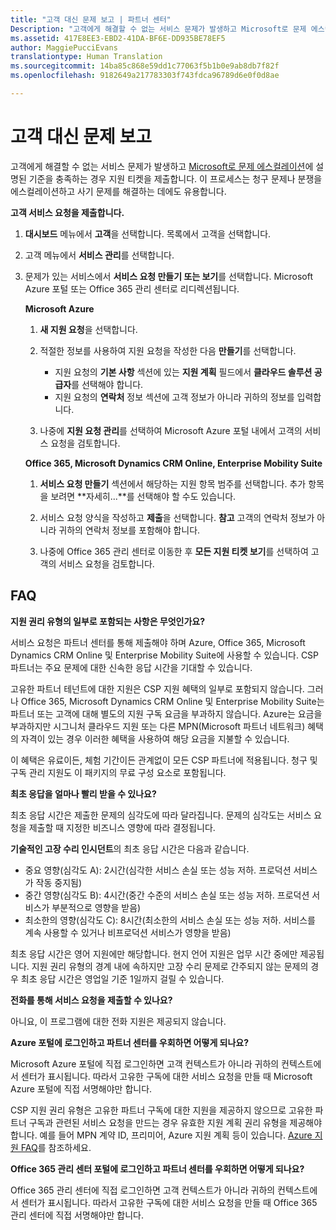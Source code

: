 ```yaml
---
title: "고객 대신 문제 보고 | 파트너 센터"
Description: "고객에게 해결할 수 없는 서비스 문제가 발생하고 Microsoft로 문제 에스컬레이션에 설명된 기준을 충족하는 경우 지원 티켓을 제출합니다."
ms.assetid: 417E8EE3-EBD2-41DA-BF6E-DD935BE78EF5
author: MaggiePucciEvans
translationtype: Human Translation
ms.sourcegitcommit: 14ba85c868e59dd1c77063f5b1b0e9ab8db7f82f
ms.openlocfilehash: 9182649a217783303f743fdca96789d6e0f0d8ae

---
```


# 고객 대신 문제 보고


고객에게 해결할 수 없는 서비스 문제가 발생하고 [Microsoft로 문제 에스컬레이션](escalate-problems-to-microsoft.md)에 설명된 기준을 충족하는 경우 지원 티켓을 제출합니다. 이 프로세스는 청구 문제나 분쟁을 에스컬레이션하고 사기 문제를 해결하는 데에도 유용합니다.

**고객 서비스 요청을 제출합니다.**

1.  **대시보드** 메뉴에서 **고객**을 선택합니다. 목록에서 고객을 선택합니다.

2.  고객 메뉴에서 **서비스 관리**를 선택합니다.

3.  문제가 있는 서비스에서 **서비스 요청 만들기 또는 보기**를 선택합니다. Microsoft Azure 포털 또는 Office 365 관리 센터로 리디렉션됩니다.

    **Microsoft Azure**

    1.  **새 지원 요청**을 선택합니다.
    2.  적절한 정보를 사용하여 지원 요청을 작성한 다음 **만들기**를 선택합니다.
        -   지원 요청의 **기본 사항** 섹션에 있는 **지원 계획** 필드에서 **클라우드 솔루션 공급자**를 선택해야 합니다.
        -   지원 요청의 **연락처** 정보 섹션에 고객 정보가 아니라 귀하의 정보를 입력합니다.

    3.  나중에 **지원 요청 관리**를 선택하여 Microsoft Azure 포털 내에서 고객의 서비스 요청을 검토합니다.

    **Office 365, Microsoft Dynamics CRM Online, Enterprise Mobility Suite**

    1.  **서비스 요청 만들기** 섹션에서 해당하는 지원 항목 범주를 선택합니다. 추가 항목을 보려면 **자세히...**를 선택해야 할 수도 있습니다.
    2.  서비스 요청 양식을 작성하고 **제출**을 선택합니다.
        **참고** 고객의 연락처 정보가 아니라 귀하의 연락처 정보를 포함해야 합니다.

         

    3.  나중에 Office 365 관리 센터로 이동한 후 **모든 지원 티켓 보기**를 선택하여 고객의 서비스 요청을 검토합니다.

## FAQ


**지원 권리 유형의 일부로 포함되는 사항은 무엇인가요?**

서비스 요청은 파트너 센터를 통해 제출해야 하며 Azure, Office 365, Microsoft Dynamics CRM Online 및 Enterprise Mobility Suite에 사용할 수 있습니다. CSP 파트너는 주요 문제에 대한 신속한 응답 시간을 기대할 수 있습니다.

고유한 파트너 테넌트에 대한 지원은 CSP 지원 혜택의 일부로 포함되지 않습니다. 그러나 Office 365, Microsoft Dynamics CRM Online 및 Enterprise Mobility Suite는 파트너 또는 고객에 대해 별도의 지원 구독 요금을 부과하지 않습니다. Azure는 요금을 부과하지만 시그니처 클라우드 지원 또는 다른 MPN(Microsoft 파트너 네트워크) 혜택의 자격이 있는 경우 이러한 혜택을 사용하여 해당 요금을 지불할 수 있습니다.

이 혜택은 유료이든, 체험 기간이든 관계없이 모든 CSP 파트너에 적용됩니다. 청구 및 구독 관리 지원도 이 패키지의 무료 구성 요소로 포함됩니다.

**최초 응답을 얼마나 빨리 받을 수 있나요?**

최초 응답 시간은 제출한 문제의 심각도에 따라 달라집니다. 문제의 심각도는 서비스 요청을 제출할 때 지정한 비즈니스 영향에 따라 결정됩니다.

**기술적인 고장 수리 인시던트**의 최초 응답 시간은 다음과 같습니다.

-   중요 영향(심각도 A): 2시간(심각한 서비스 손실 또는 성능 저하. 프로덕션 서비스가 작동 중지됨)
-   중간 영향(심각도 B): 4시간(중간 수준의 서비스 손실 또는 성능 저하. 프로덕션 서비스가 부분적으로 영향을 받음)
-   최소한의 영향(심각도 C): 8시간(최소한의 서비스 손실 또는 성능 저하. 서비스를 계속 사용할 수 있거나 비프로덕션 서비스가 영향을 받음)

최초 응답 시간은 영어 지원에만 해당합니다. 현지 언어 지원은 업무 시간 중에만 제공됩니다.
지원 권리 유형의 경계 내에 속하지만 고장 수리 문제로 간주되지 않는 문제의 경우 최초 응답 시간은 영업일 기준 1일까지 걸릴 수 있습니다.

**전화를 통해 서비스 요청을 제출할 수 있나요?**

아니요, 이 프로그램에 대한 전화 지원은 제공되지 않습니다.

**Azure 포털에 로그인하고 파트너 센터를 우회하면 어떻게 되나요?**

Microsoft Azure 포털에 직접 로그인하면 고객 컨텍스트가 아니라 귀하의 컨텍스트에서 센터가 표시됩니다. 따라서 고유한 구독에 대한 서비스 요청을 만들 때 Microsoft Azure 포털에 직접 서명해야만 합니다.

CSP 지원 권리 유형은 고유한 파트너 구독에 대한 지원을 제공하지 않으므로 고유한 파트너 구독과 관련된 서비스 요청을 만드는 경우 유효한 지원 계획 권리 유형을 제공해야 합니다. 예를 들어 MPN 계약 ID, 프리미어, Azure 지원 계획 등이 있습니다. [Azure 지원 FAQ](http://go.microsoft.com/fwlink/?LinkId=717532)를 참조하세요.

**Office 365 관리 센터 포털에 로그인하고 파트너 센터를 우회하면 어떻게 되나요?**

Office 365 관리 센터에 직접 로그인하면 고객 컨텍스트가 아니라 귀하의 컨텍스트에서 센터가 표시됩니다. 따라서 고유한 구독에 대한 서비스 요청을 만들 때 Office 365 관리 센터에 직접 서명해야만 합니다.

 

 






<!--HONumber=Nov16_HO4-->


